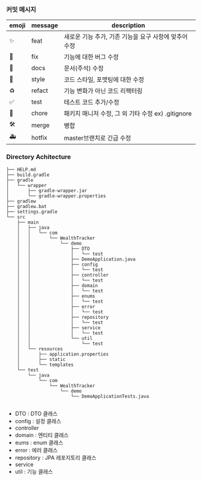 ### 커밋 메시지

| emoji | message | description |
| --- | --- | --- |
| :sparkles: | feat | 새로운 기능 추가, 기존 기능을 요구 사항에 맞추어 수정 |
| :bug: | fix | 기능에 대한 버그 수정 |
| :closed_book: | docs | 문서(주석) 수정 |
| :art: | style | 코드 스타일, 포맷팅에 대한 수정 |
| :recycle: | refact | 기능 변화가 아닌 코드 리팩터링 |
| :white_check_mark: | test | 테스트 코드 추가/수정 |
| :pushpin: | chore | 패키지 매니저 수정, 그 외 기타 수정 ex) .gitignore |
| 🛠️                 | merge   | 병합      |
| 🚑 | hotfix | master브랜치로 긴급 수정 |
### Directory Achitecture
```
├── HELP.md
├── build.gradle
├── gradle
│   └── wrapper
│       ├── gradle-wrapper.jar
│       └── gradle-wrapper.properties
├── gradlew
├── gradlew.bat
├── settings.gradle
└── src
    ├── main
    │   ├── java
    │   │   └── com
    │   │       └── WealthTracker
    │   │           └── demo
    │   │               ├── DTO
    │   │               │   └── test
    │   │               ├── DemoApplication.java
    │   │               ├── config
    │   │               │   └── test
    │   │               ├── controller
    │   │               │   └── test
    │   │               ├── domain
    │   │               │   └── test
    │   │               ├── enums
    │   │               │   └── test
    │   │               ├── error
    │   │               │   └── test
    │   │               ├── repository
    │   │               │   └── test
    │   │               ├── service
    │   │               │   └── test
    │   │               └── util
    │   │                   └── test
    │   └── resources
    │       ├── application.properties
    │       ├── static
    │       └── templates
    └── test
        └── java
            └── com
                └── WealthTracker
                    └── demo
                        └── DemoApplicationTests.java


```

- DTO : DTO 클래스
- config : 설정 클래스
- controller
- domain : 엔티티 클래스
- eums : enum 클래스
- error : 에러 클래스
- repository : JPA 레포지토리 클래스
- service
- util : 기능 클래스
